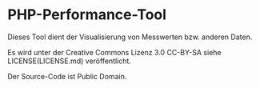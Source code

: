PHP-Performance-Tool
===============

Dieses Tool dient der Visualisierung von Messwerten bzw. anderen Daten.

Es wird unter der Creative Commons Lizenz 3.0 CC-BY-SA siehe LICENSE(LICENSE.md) veröffentlicht.

Der Source-Code ist Public Domain.
